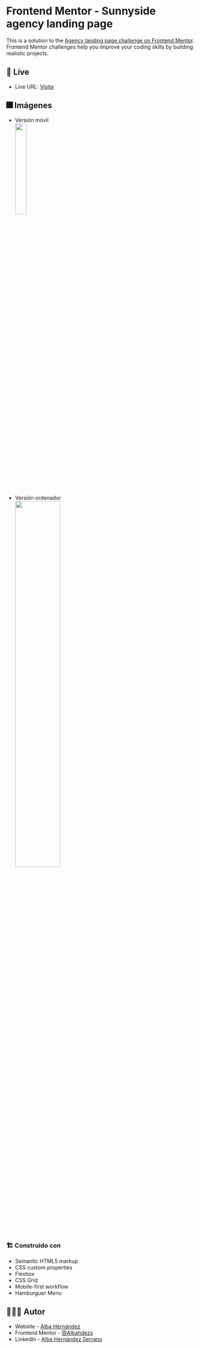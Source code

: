 # Frontend Mentor - Sunnyside agency landing page

This is a solution to the [Agency landing page challenge on Frontend Mentor](https://www.frontendmentor.io/challenges/agency-landing-page-7yVs3B6ef). Frontend Mentor challenges help you improve your coding skills by building realistic projects.

## 🛜 Live

- Live URL: [Visita](https://albahdezs.github.io/sunnyside/)

## 🎆 Imágenes

- Versión móvil<br />
  <img src="design/Mobile.png" width="25%" height="25%">

- Versión ordenador<br />
  <img src="design/Desktop.png" width="50%" height="50%">

### 🏗️ Construido con

- Semantic HTML5 markup
- CSS custom properties
- Flexbox
- CSS Grid
- Mobile-first workflow
- Hamburguer Menu

## 👩🏻‍💻 Autor

- Website - [Alba Hernández](https://albahernandez.dev/)
- Frontend Mentor - [@Albahdezs](https://www.frontendmentor.io/profile/Albahdezs)
- LinkedIn - [Alba Hernández Serrano](https://www.linkedin.com/in/alba-hern%C3%A1ndez-serrano/)
